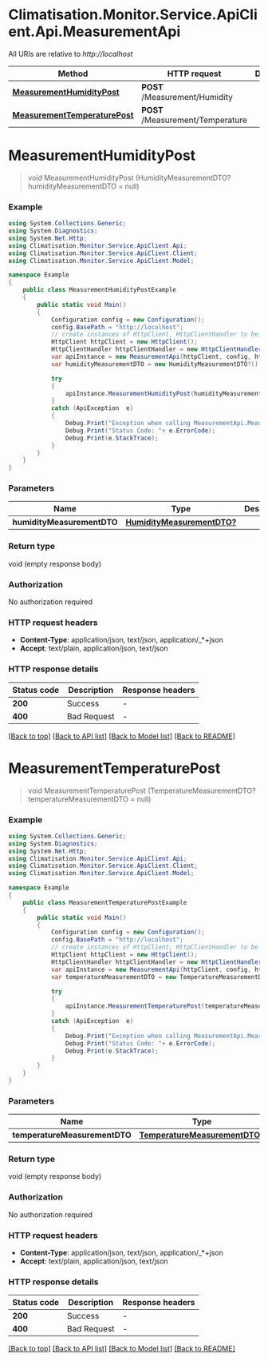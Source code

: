 # Climatisation.Monitor.Service.ApiClient.Api.MeasurementApi

All URIs are relative to *http://localhost*

Method | HTTP request | Description
------------- | ------------- | -------------
[**MeasurementHumidityPost**](MeasurementApi.md#measurementhumiditypost) | **POST** /Measurement/Humidity | 
[**MeasurementTemperaturePost**](MeasurementApi.md#measurementtemperaturepost) | **POST** /Measurement/Temperature | 


<a name="measurementhumiditypost"></a>
# **MeasurementHumidityPost**
> void MeasurementHumidityPost (HumidityMeasurementDTO? humidityMeasurementDTO = null)



### Example
```csharp
using System.Collections.Generic;
using System.Diagnostics;
using System.Net.Http;
using Climatisation.Monitor.Service.ApiClient.Api;
using Climatisation.Monitor.Service.ApiClient.Client;
using Climatisation.Monitor.Service.ApiClient.Model;

namespace Example
{
    public class MeasurementHumidityPostExample
    {
        public static void Main()
        {
            Configuration config = new Configuration();
            config.BasePath = "http://localhost";
            // create instances of HttpClient, HttpClientHandler to be reused later with different Api classes
            HttpClient httpClient = new HttpClient();
            HttpClientHandler httpClientHandler = new HttpClientHandler();
            var apiInstance = new MeasurementApi(httpClient, config, httpClientHandler);
            var humidityMeasurementDTO = new HumidityMeasurementDTO?(); // HumidityMeasurementDTO? |  (optional) 

            try
            {
                apiInstance.MeasurementHumidityPost(humidityMeasurementDTO);
            }
            catch (ApiException  e)
            {
                Debug.Print("Exception when calling MeasurementApi.MeasurementHumidityPost: " + e.Message );
                Debug.Print("Status Code: "+ e.ErrorCode);
                Debug.Print(e.StackTrace);
            }
        }
    }
}
```

### Parameters

Name | Type | Description  | Notes
------------- | ------------- | ------------- | -------------
 **humidityMeasurementDTO** | [**HumidityMeasurementDTO?**](HumidityMeasurementDTO?.md)|  | [optional] 

### Return type

void (empty response body)

### Authorization

No authorization required

### HTTP request headers

 - **Content-Type**: application/json, text/json, application/_*+json
 - **Accept**: text/plain, application/json, text/json


### HTTP response details
| Status code | Description | Response headers |
|-------------|-------------|------------------|
| **200** | Success |  -  |
| **400** | Bad Request |  -  |

[[Back to top]](#) [[Back to API list]](../README.md#documentation-for-api-endpoints) [[Back to Model list]](../README.md#documentation-for-models) [[Back to README]](../README.md)

<a name="measurementtemperaturepost"></a>
# **MeasurementTemperaturePost**
> void MeasurementTemperaturePost (TemperatureMeasurementDTO? temperatureMeasurementDTO = null)



### Example
```csharp
using System.Collections.Generic;
using System.Diagnostics;
using System.Net.Http;
using Climatisation.Monitor.Service.ApiClient.Api;
using Climatisation.Monitor.Service.ApiClient.Client;
using Climatisation.Monitor.Service.ApiClient.Model;

namespace Example
{
    public class MeasurementTemperaturePostExample
    {
        public static void Main()
        {
            Configuration config = new Configuration();
            config.BasePath = "http://localhost";
            // create instances of HttpClient, HttpClientHandler to be reused later with different Api classes
            HttpClient httpClient = new HttpClient();
            HttpClientHandler httpClientHandler = new HttpClientHandler();
            var apiInstance = new MeasurementApi(httpClient, config, httpClientHandler);
            var temperatureMeasurementDTO = new TemperatureMeasurementDTO?(); // TemperatureMeasurementDTO? |  (optional) 

            try
            {
                apiInstance.MeasurementTemperaturePost(temperatureMeasurementDTO);
            }
            catch (ApiException  e)
            {
                Debug.Print("Exception when calling MeasurementApi.MeasurementTemperaturePost: " + e.Message );
                Debug.Print("Status Code: "+ e.ErrorCode);
                Debug.Print(e.StackTrace);
            }
        }
    }
}
```

### Parameters

Name | Type | Description  | Notes
------------- | ------------- | ------------- | -------------
 **temperatureMeasurementDTO** | [**TemperatureMeasurementDTO?**](TemperatureMeasurementDTO?.md)|  | [optional] 

### Return type

void (empty response body)

### Authorization

No authorization required

### HTTP request headers

 - **Content-Type**: application/json, text/json, application/_*+json
 - **Accept**: text/plain, application/json, text/json


### HTTP response details
| Status code | Description | Response headers |
|-------------|-------------|------------------|
| **200** | Success |  -  |
| **400** | Bad Request |  -  |

[[Back to top]](#) [[Back to API list]](../README.md#documentation-for-api-endpoints) [[Back to Model list]](../README.md#documentation-for-models) [[Back to README]](../README.md)

